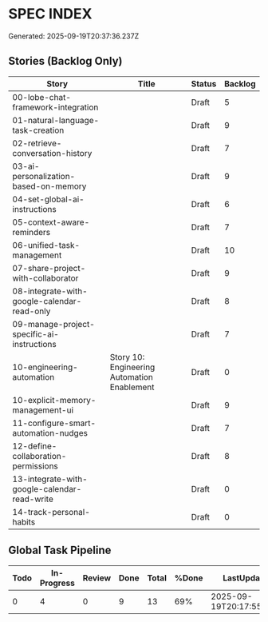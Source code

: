 # SPEC INDEX
Generated: 2025-09-19T20:37:36.237Z

## Stories (Backlog Only)

| Story | Title | Status | Backlog |
|-------|-------|--------|---------|
| 00-lobe-chat-framework-integration |  | Draft | 5 |
| 01-natural-language-task-creation |  | Draft | 9 |
| 02-retrieve-conversation-history |  | Draft | 7 |
| 03-ai-personalization-based-on-memory |  | Draft | 9 |
| 04-set-global-ai-instructions |  | Draft | 6 |
| 05-context-aware-reminders |  | Draft | 7 |
| 06-unified-task-management |  | Draft | 10 |
| 07-share-project-with-collaborator |  | Draft | 9 |
| 08-integrate-with-google-calendar-read-only |  | Draft | 8 |
| 09-manage-project-specific-ai-instructions |  | Draft | 7 |
| 10-engineering-automation | Story 10: Engineering Automation Enablement | Draft | 0 |
| 10-explicit-memory-management-ui |  | Draft | 9 |
| 11-configure-smart-automation-nudges |  | Draft | 7 |
| 12-define-collaboration-permissions |  | Draft | 8 |
| 13-integrate-with-google-calendar-read-write |  | Draft | 0 |
| 14-track-personal-habits |  | Draft | 0 |

## Global Task Pipeline

| Todo | In-Progress | Review | Done | Total | %Done | LastUpdated |
|------|-------------|--------|------|-------|-------|-------------|
| 0 | 4 | 0 | 9 | 13 | 69% | 2025-09-19T20:17:55.294Z |
